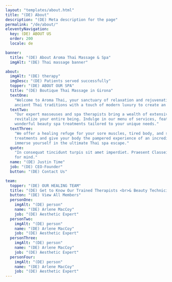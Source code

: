 ```yaml
---
layout: "templates/about.html"
title: "(DE) About"
description: "(DE) Meta description for the page"
permalink: "/de/about/"
eleventyNavigation:
  key: (DE) ABOUT US
  order: 200
  locale: de

banner:
  title: "(DE) About Aroma Thai Massage & Spa"
  imgAlt: "(DE) Thai massage banner"

about:
  imgAlt: "(DE) therapy"
  imgDesc: "(DE) Patients served successfully"
  topper: "(DE) ABOUT OUR SPA"
  title: "(DE) Boutique Thai Massage in Girona"
  textOne:
    "Welcome to Aroma Thai, your sanctuary of relaxation and rejuvenation in Girona. We seamlessly blend the wisdom of
    ancient Thai traditions with a touch of modern luxury to create an unforgettable spa experience."
  textTwo:
    "Our expert masseuses and spa therapists bring a wealth of extensive expertise to balance your inner energy and
    revitalize your entire being. Indulge in our menu of services, featuring relaxing traditional Thai massage and
    wonderful beauty spa treatments tailored to your unique needs."
  textThree:
    "We offer a healing refuge for your sore muscles, tired body, and stressful mind. Time to elevate your beauty
    treatments and give your body the pampered experience of an incredible culture. Schedule your appointment today and
    immerse yourself in the ultimate Thai spa escape."
  quote:
    "In consequat tincidunt turpis sit amet imperdiet. Praesent Classei consequat tincidunt turpis sit amet imperdiet
    for mind."
  name: "(DE) Justin Time"
  job: "(DE) CEO-Founder"
  button: "(DE) Contact Us"

team:
  topper: "(DE) OUR HEALING TEAM"
  title: "(DE) Get to Know Our Trained Therapists <br>& Beauty Technicians"
  button: "(DE) View All Members"
  personOne:
    imgAlt: "(DE) person"
    name: "(DE) Arlene MacCoy"
    job: "(DE) Aesthetic Expert"
  personTwo:
    imgAlt: "(DE) person"
    name: "(DE) Arlene MacCoy"
    job: "(DE) Aesthetic Expert"
  personThree:
    imgAlt: "(DE) person"
    name: "(DE) Arlene MacCoy"
    job: "(DE) Aesthetic Expert"
  personFour:
    imgAlt: "(DE) person"
    name: "(DE) Arlene MacCoy"
    job: "(DE) Aesthetic Expert"
---
```

